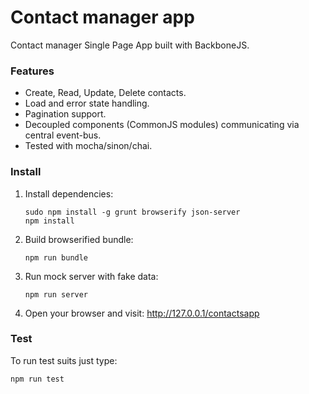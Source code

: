 # Contact manager app

Contact manager Single Page App built with BackboneJS.

### Features
- Create, Read, Update, Delete contacts.
- Load and error state handling.
- Pagination support.
- Decoupled components (CommonJS modules)
  communicating via central event-bus.
- Tested with mocha/sinon/chai.

### Install

1. Install dependencies:
    ```
    sudo npm install -g grunt browserify json-server
    npm install
    ```

2. Build browserified bundle:
    ```
    npm run bundle
    ```

3. Run mock server with fake data:
    ```
    npm run server
    ```

4. Open your browser and visit: http://127.0.0.1/contactsapp

### Test
To run test suits just type: 
```
npm run test
```

